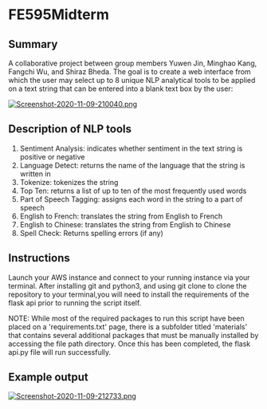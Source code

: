 # FE595Midterm

Summary
-------

A collaborative project between group members Yuwen Jin, Minghao Kang, Fangchi Wu, and Shiraz Bheda. The goal is to create a web interface from which the user may select up to 8 unique NLP analytical tools to be applied on a text string that can be entered into a blank text box by the user:

[![Screenshot-2020-11-09-210040.png](https://i.postimg.cc/Ss0w8FNk/Screenshot-2020-11-09-210040.png)](https://postimg.cc/VSRGQhCV)


Description of NLP tools
------------------------
1. Sentiment Analysis: indicates whether sentiment in the text string is positive or negative
2. Language Detect: returns the name of the language that the string is written in
3. Tokenize: tokenizes the string
4. Top Ten: returns a list of up to ten of the most frequently used words
5. Part of Speech Tagging: assigns each word in the string to a part of speech
6. English to French: translates the string from English to French
7. English to Chinese: translates the string from English to Chinese
8. Spell Check: Returns spelling errors (if any)


Instructions
------------
Launch your AWS instance and connect to your running instance via your terminal.
After installing git and python3, and using git clone to clone the repository to your terminal,you will need to install the requirements of the flask api prior to running the script itself.

NOTE: While most of the required packages to run this script have been placed on a 'requirements.txt' page, there is a subfolder titled 'materials' that contains several additional packages that must be manually installed by accessing the file path directory. Once this has been completed, the flask api.py file will run successfully. 


Example output
--------------

[![Screenshot-2020-11-09-212733.png](https://i.postimg.cc/NFPMQjBQ/Screenshot-2020-11-09-212733.png)](https://postimg.cc/y3cBPBDG)

